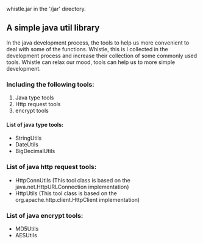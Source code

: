 whistle.jar in the '/jar' directory.

## A simple java util library
In the java development process, the tools to help us more convenient to deal with some of the functions.
Whistle, this is I collected in the development process and increase their collection of some commonly used tools.
Whistle can relax our mood, tools can help us to more simple development.

### Including the following tools:
1. Java type tools
2. Http request tools
3. encrypt tools

#### List of java type tools:
- StringUtils
- DateUtils
- BigDecimalUtils

### List of java http request tools:
- HttpConnUtils (This tool class is based on the java.net.HttpURLConnection implementation)
- HttpUtils (This tool class is based on the org.apache.http.client.HttpClient implementation)

### List of java encrypt tools:
- MD5Utils
- AESUtils